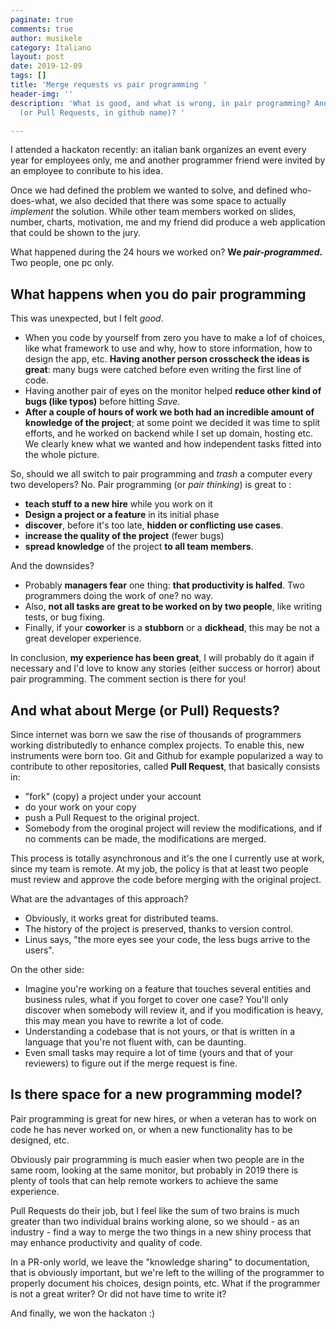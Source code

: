 ```yaml
---
paginate: true
comments: true
author: musikele
category: Italiano
layout: post
date: 2019-12-09
tags: []
title: 'Merge requests vs pair programming '
header-img: ''
description: 'What is good, and what is wrong, in pair programming? And in Merge Requests
  (or Pull Requests, in github name)? '

---
```

I attended a hackaton recently: an italian bank organizes an event every year for employees only, me and another programmer friend were invited by an employee to conribute to his idea. 

Once we had defined the problem we wanted to solve, and defined who-does-what, we also decided that there was some space to actually _implement_ the solution. While other team members worked on slides, number, charts, motivation, me and my friend did produce a web application that could be shown to the jury.

What happened during the 24 hours we worked on? **We _pair-programmed_.** Two people, one pc only. 

## What happens when you do pair programming

This was unexpected, but I felt _good_. 

* When you code by yourself from zero you have to make a lof of choices, like what framework to use and why, how to store information, how to design the app, etc. **Having another person crosscheck the ideas is great**: many bugs were catched before even writing the first line of code. 
* Having another pair of eyes on the monitor helped **reduce other kind of bugs (like typos)** before hitting _Save_. 
* **After a couple of hours of work we both had an incredible amount of knowledge of the project**; at some point we decided it was time to split efforts, and he worked on backend while I set up domain, hosting etc. We clearly knew what we wanted and how independent tasks fitted into the whole picture. 

So, should we all switch to pair programming and _trash_ a computer every two developers? No. Pair programming (or _pair thinking_) is great to : 

* **teach stuff to a new hire** while you work on it 
* **Design a project or a feature** in its initial phase 
* **discover**, before it's too late, **hidden or conflicting use cases**.
* **increase the quality of the project** (fewer bugs) 
* **spread knowledge** of the project **to all team members**.

And the downsides? 

* Probably **managers fear** one thing: **that productivity is halfed**. Two programmers doing the work of one? no way. 
* Also, **not all tasks are great to be worked on by two people**, like writing tests, or bug fixing.  
* Finally, if your **coworker** is a **stubborn** or a **dickhead**, this may be not a great developer experience.  

In conclusion, **my experience has been great**, I will probably do it again if necessary and I'd love to know any stories (either success or horror) about pair programming. The comment section is there for you! 

## And what about Merge (or Pull) Requests?

Since internet was born we saw the rise of thousands of programmers working distributedly to enhance complex projects. To enable this, new instruments were born too. Git and Github for example popularized a way to contribute to other repositories, called **Pull Request**, that basically consists in:

* "fork" (copy) a project under your account 
* do your work on your copy 
* push a Pull Request to the original project. 
* Somebody from the oroginal project will review the modifications, and if no comments can be made, the modifications are merged.  

This process is totally asynchronous and it's the one I currently use at work, since my team is remote. At my job, the policy is that at least two people must review and approve the code before merging with the original project. 

What are the advantages of this approach? 

* Obviously, it works great for distributed teams. 
* The history of the project is preserved, thanks to version control. 
* Linus says, "the more eyes see your code, the less bugs arrive to the users". 

On the other side:

* Imagine you're working on a feature that touches several entities and business rules, what if you forget to cover one case? You'll only discover when somebody will review it, and if you modification is heavy, this may mean you have to rewrite a lot of code. 
* Understanding a codebase that is not yours, or that is written in a language that you're not fluent with, can be daunting. 
* Even small tasks may require a lot of time (yours and that of your reviewers) to figure out if the merge request is fine. 

## Is there space for a new programming model? 

Pair programming is great for new hires, or when a veteran has to work on code he has never worked on, or when a new functionality has to be designed, etc. 

Obviously pair programming is much easier when two people are in the same room, looking at the same monitor, but probably in 2019 there is plenty of tools that can help remote workers to achieve the same experience. 

Pull Requests do their job, but I feel like the sum of two brains is much greater than two individual brains working alone, so we should - as an industry - find a way to merge the two things in a new shiny process that may enhance productivity and quality of code. 

In a PR-only world, we leave the "knowledge sharing" to documentation, that is obviously important, but we're left to the willing of the programmer to properly document his choices, design points, etc. What if the programmer is not a great writer? Or did not have time to write it? 

And finally, we won the hackaton :) 